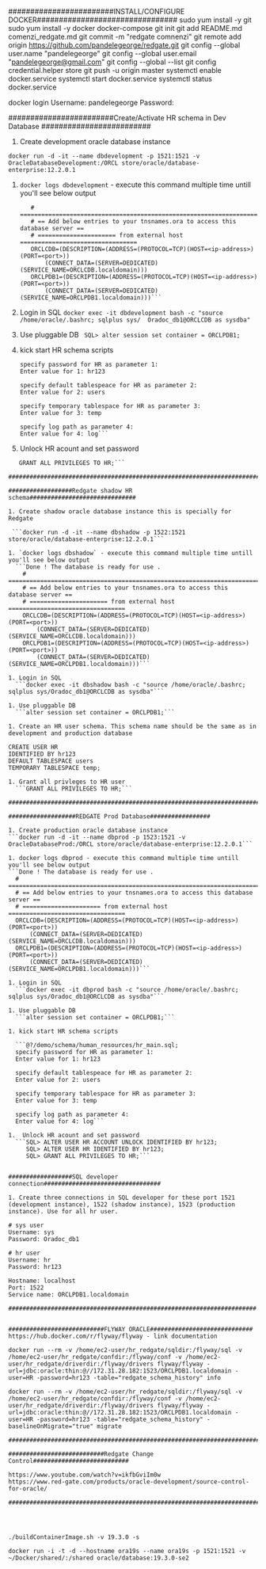 ########################INSTALL/CONFIGURE DOCKER################################
sudo yum install -y git
sudo yum install -y docker docker-compose
git init
git add README.md comenzi_redgate.md
git commit -m "redgate comnenzi"
git remote add origin https://github.com/pandelegeorge/redgate.git
git config --global user.name "pandelegeorge"
git config --global user.email "pandelegeorge@gmail.com"
git config --global --list
git config credential.helper store
git push -u origin master
systemctl enable docker.service
systemctl start docker.service
systemctl status docker.service


docker login
      Username: pandelegeorge
      Password: <keepass>

########################Create/Activate HR schema in Dev Database #########################

1. Create development oracle database instance

  ```docker run -d -it --name dbdevelopment -p 1521:1521 -v OracleDatabaseDevelopment:/ORCL store/oracle/database-enterprise:12.2.0.1```

1. `docker logs dbdevelopment` - execute this command multiple time untill you'll see below output
   ```Done ! The database is ready for use .
      # ===========================================================================  
      # == Add below entries to your tnsnames.ora to access this database server ==  
      # ====================== from external host =================================  
      ORCLCDB=(DESCRIPTION=(ADDRESS=(PROTOCOL=TCP)(HOST=<ip-address>)(PORT=<port>))
          (CONNECT_DATA=(SERVER=DEDICATED)(SERVICE_NAME=ORCLCDB.localdomain)))     
      ORCLPDB1=(DESCRIPTION=(ADDRESS=(PROTOCOL=TCP)(HOST=<ip-address>)(PORT=<port>))
          (CONNECT_DATA=(SERVER=DEDICATED)(SERVICE_NAME=ORCLPDB1.localdomain)))```   

1. Login in SQL
   ```docker exec -it dbdevelopment bash -c "source /home/oracle/.bashrc; sqlplus sys/  Oradoc_db1@ORCLCDB as sysdba"```

1. Use pluggable DB
  ``` SQL> alter session set container = ORCLPDB1;```

1. kick start HR schema scripts
    ```SQL> @?/demo/schema/human_resources/hr_main.sql;
    specify password for HR as parameter 1:
    Enter value for 1: hr123

    specify default tablespeace for HR as parameter 2:
    Enter value for 2: users

    specify temporary tablespace for HR as parameter 3:
    Enter value for 3: temp

    specify log path as parameter 4:
    Enter value for 4: log```

1. Unlock HR acount and set password
  ```ALTER USER HR ACCOUNT UNLOCK IDENTIFIED BY hr123;
     GRANT ALL PRIVILEGES TO HR;```

#######################################################################

##################Redgate shadow HR schema##############################

1. Create shadow oracle database instance this is specially for Redgate

   ```docker run -d -it --name dbshadow -p 1522:1521 store/oracle/database-enterprise:12.2.0.1```

1. `docker logs dbshadow` - execute this command multiple time untill you'll see below output
    ```Done ! The database is ready for use .
      # ===========================================================================  
      # == Add below entries to your tnsnames.ora to access this database server ==  
      # ====================== from external host =================================  
      ORCLCDB=(DESCRIPTION=(ADDRESS=(PROTOCOL=TCP)(HOST=<ip-address>)(PORT=<port>))
          (CONNECT_DATA=(SERVER=DEDICATED)(SERVICE_NAME=ORCLCDB.localdomain)))     
      ORCLPDB1=(DESCRIPTION=(ADDRESS=(PROTOCOL=TCP)(HOST=<ip-address>)(PORT=<port>))
          (CONNECT_DATA=(SERVER=DEDICATED)(SERVICE_NAME=ORCLPDB1.localdomain)))``` 
   
1. Login in SQL 
    ```docker exec -it dbshadow bash -c "source /home/oracle/.bashrc; sqlplus sys/Oradoc_db1@ORCLCDB as sysdba"```

1. Use pluggable DB
    ```alter session set container = ORCLPDB1;```

1. Create an HR user schema. This schema name should be the same as in development and production database
  ```
    CREATE USER HR
    IDENTIFIED BY hr123
    DEFAULT TABLESPACE users
    TEMPORARY TABLESPACE temp;
  ```
1. Grant all privleges to HR user
    ```GRANT ALL PRIVILEGES TO HR;```

###########################################################################

###################REDGATE Prod Database#################

1. Create production oracle database instance
  ```docker run -d -it --name dbprod -p 1523:1521 -v OracleDatabaseProd:/ORCL store/oracle/database-enterprise:12.2.0.1```

1. docker logs dbprod - execute this command multiple time untill you'll see below output
  ```Done ! The database is ready for use .
    # ===========================================================================  
    # == Add below entries to your tnsnames.ora to access this database server ==  
    # ====================== from external host =================================  
    ORCLCDB=(DESCRIPTION=(ADDRESS=(PROTOCOL=TCP)(HOST=<ip-address>)(PORT=<port>))
        (CONNECT_DATA=(SERVER=DEDICATED)(SERVICE_NAME=ORCLCDB.localdomain)))     
    ORCLPDB1=(DESCRIPTION=(ADDRESS=(PROTOCOL=TCP)(HOST=<ip-address>)(PORT=<port>))
        (CONNECT_DATA=(SERVER=DEDICATED)(SERVICE_NAME=ORCLPDB1.localdomain)))```

1. Login in SQL 
    ```docker exec -it dbprod bash -c "source /home/oracle/.bashrc; sqlplus sys/Oradoc_db1@ORCLCDB as sysdba"```

1. Use pluggable DB
    ```alter session set container = ORCLPDB1;```

1. kick start HR schema scripts

    ```@?/demo/schema/human_resources/hr_main.sql;
    specify password for HR as parameter 1:
    Enter value for 1: hr123

    specify default tablespeace for HR as parameter 2:
    Enter value for 2: users

    specify temporary tablespace for HR as parameter 3:
    Enter value for 3: temp

    specify log path as parameter 4:
    Enter value for 4: log```

1.  Unlock HR acount and set password 
    ```SQL> ALTER USER HR ACCOUNT UNLOCK IDENTIFIED BY hr123;
       SQL> ALTER USER HR IDENTIFIED BY hr123;
       SQL> GRANT ALL PRIVILEGES TO HR;```


##################SQL developer connection#################################

1. Create three connections in SQL developer for these port 1521 (development instance), 1522 (shadow instance), 1523 (production instance). Use for all hr user.

# sys user
Username: sys
Password: Oradoc_db1 

# hr user
Username: hr
Password: hr123

Hostname: localhost
Port: 1522
Service name: ORCLPDB1.localdomain

######################################################################


###########################FLYWAY ORACLE#############################
https://hub.docker.com/r/flyway/flyway - link documentation

docker run --rm -v /home/ec2-user/hr_redgate/sqldir:/flyway/sql -v /home/ec2-user/hr_redgate/confdir:/flyway/conf -v /home/ec2-user/hr_redgate/driverdir:/flyway/drivers flyway/flyway -url=jdbc:oracle:thin:@//172.31.28.182:1523/ORCLPDB1.localdomain -user=HR -password=hr123 -table="redgate_schema_history" info

docker run --rm -v /home/ec2-user/hr_redgate/sqldir:/flyway/sql -v /home/ec2-user/hr_redgate/confdir:/flyway/conf -v /home/ec2-user/hr_redgate/driverdir:/flyway/drivers flyway/flyway -url=jdbc:oracle:thin:@//172.31.28.182:1523/ORCLPDB1.localdomain -user=HR -password=hr123 -table="redgate_schema_history" -baselineOnMigrate="true" migrate

#######################################################################

###########################Redgate Change Control###########################

https://www.youtube.com/watch?v=ikfbGviIm0w
https://www.red-gate.com/products/oracle-development/source-control-for-oracle/

############################################################################




./buildContainerImage.sh -v 19.3.0 -s

docker run -i -t -d --hostname ora19s --name ora19s -p 1521:1521 -v ~/Docker/shared/:/shared oracle/database:19.3.0-se2
